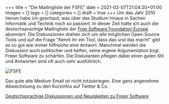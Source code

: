 +++
title = "Die Mailingliste der FSFE"
date = 2021-02-07T21:04:20+01:00
images = []
tags = []
categories = []
draft = true
+++
Um das Jahr 2010 herum habe ich geschaut, was über das Studium hinaus in Sachen Informatik und Technik noch so passiert. In dieser Zeit hatte ich auch die deutschsprachige Mailingliste der
[Free Software Foundation Europe](https://fsfe.org/) abonniert. Die Diskussionen drehen sich um alle möglichen Open-Source Tools und auf die Frage "Kennt ihr ein Tool, dass das und das macht" gibt es so gut wie immer hilfreiche eine Antwort. Manchmal werden die Diskussion auch politischer und helfen, seine eigene Argumentation bzgl. Freier Software zu schärfen. Die Diskutanten pflegen dabei einen guten Stil und Antworten sind oft auch sehr ausführlich.

![FSFE](/fsfe.png)

Das gute alte Medium Email ist nicht totzukriegen. Eine ganz angenehme Abwechslumg zu den Kurzinfos auf Twitter & Co.

[Deutschsprachige Diskussionen und Neuigkeiten zu Freier Software](https://lists.fsfe.org/mailman/listinfo/fsfe-de)